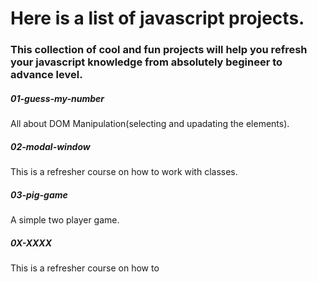 # Here is a list of javascript projects.

### This collection of cool and fun projects will help you refresh your javascript knowledge from absolutely begineer to advance level.

##### 01-guess-my-number

All about DOM Manipulation(selecting and upadating the elements).

##### 02-modal-window

This is a refresher course on how to work with classes.

##### 03-pig-game

A simple two player game.

##### 0X-XXXX

This is a refresher course on how to
